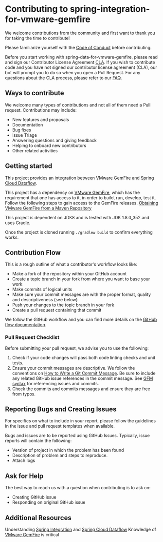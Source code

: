 # Contributing to spring-integration-for-vmware-gemfire

We welcome contributions from the community and first want to thank you for taking the time to contribute!

Please familiarize yourself with the [Code of Conduct](https://github.com/vmware/.github/blob/main/CODE_OF_CONDUCT.md) before contributing.

Before you start working with spring-data-for-vmware-gemfire, please read and sign our Contributor License Agreement [CLA](https://cla.vmware.com/cla/1/preview). If you wish to contribute code and you have not signed our contributor license agreement (CLA), our bot will prompt you to do so when you open a Pull Request. For any questions about the CLA process, please refer to our [FAQ]([https://cla.vmware.com/faq](https://cla.vmware.com/faq)).

## Ways to contribute

We welcome many types of contributions and not all of them need a Pull request. Contributions may include:

* New features and proposals
* Documentation
* Bug fixes
* Issue Triage
* Answering questions and giving feedback
* Helping to onboard new contributors
* Other related activities

## Getting started

This project provides an integration between [VMware GemFire](https://tanzu.vmware.com/gemfire) and [Spring Cloud Dataflow](https://spring.io/projects/spring-cloud-dataflow).

This project has a dependency on [VMware GemFire](https://tanzu.vmware.com/gemfire), which has the requirement that one has access to it, in order to build, run, develop, test it.
Follow the following steps to gain access to the GemFire releases. [Obtaining VMware GemFire from a Maven Repository](https://docs.vmware.com/en/VMware-GemFire/10.0/gf/getting_started-installation-obtain_gemfire_maven.html)

This project is dependent on JDK8 and is tested with JDK 1.8.0_352 and uses Gradle.

Once the project is cloned running `./gradlew build` to confirm everything works.


## Contribution Flow

This is a rough outline of what a contributor's workflow looks like:

* Make a fork of the repository within your GitHub account
* Create a topic branch in your fork from where you want to base your work
* Make commits of logical units
* Make sure your commit messages are with the proper format, quality and descriptiveness (see below)
* Push your changes to the topic branch in your fork
* Create a pull request containing that commit

We follow the GitHub workflow and you can find more details on the [GitHub flow documentation](https://docs.github.com/en/get-started/quickstart/github-flow).


### Pull Request Checklist

Before submitting your pull request, we advise you to use the following:

1. Check if your code changes will pass both code linting checks and unit tests.
2. Ensure your commit messages are descriptive. We follow the conventions on [How to Write a Git Commit Message](http://chris.beams.io/posts/git-commit/). Be sure to include any related GitHub issue references in the commit message. See [GFM syntax](https://guides.github.com/features/mastering-markdown/#GitHub-flavored-markdown) for referencing issues and commits.
3. Check the commits and commits messages and ensure they are free from typos.

## Reporting Bugs and Creating Issues

For specifics on what to include in your report, please follow the guidelines in the issue and pull request templates when available.

Bugs and issues are to be reported using GitHub Issues. Typically, issue reports will contain the following:
* Version of project in which the problem has been found
* Description of problem and steps to reproduce.
* Attach logs


## Ask for Help

The best way to reach us with a question when contributing is to ask on:

* Creating GitHub issue
* Responding on original GitHub issue


## Additional Resources

Understanding [Spring Integration](https://spring.io/projects/spring-integration) and [Spring Cloud Dataflow](https://spring.io/projects/spring-cloud-dataflow)
Knowledge of [VMware GemFire](https://tanzu.vmware.com/gemfire) is critical

